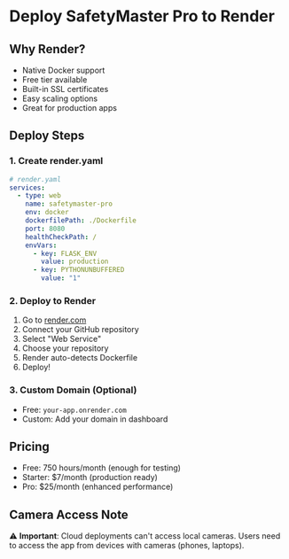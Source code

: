 # Deploy SafetyMaster Pro to Render

## Why Render?
- Native Docker support
- Free tier available
- Built-in SSL certificates
- Easy scaling options
- Great for production apps

## Deploy Steps

### 1. Create render.yaml
```yaml
# render.yaml
services:
  - type: web
    name: safetymaster-pro
    env: docker
    dockerfilePath: ./Dockerfile
    port: 8080
    healthCheckPath: /
    envVars:
      - key: FLASK_ENV
        value: production
      - key: PYTHONUNBUFFERED
        value: "1"
```

### 2. Deploy to Render
1. Go to [render.com](https://render.com)
2. Connect your GitHub repository
3. Select "Web Service"
4. Choose your repository
5. Render auto-detects Dockerfile
6. Deploy!

### 3. Custom Domain (Optional)
- Free: `your-app.onrender.com`
- Custom: Add your domain in dashboard

## Pricing
- Free: 750 hours/month (enough for testing)
- Starter: $7/month (production ready)
- Pro: $25/month (enhanced performance)

## Camera Access Note
⚠️ **Important**: Cloud deployments can't access local cameras. 
Users need to access the app from devices with cameras (phones, laptops). 